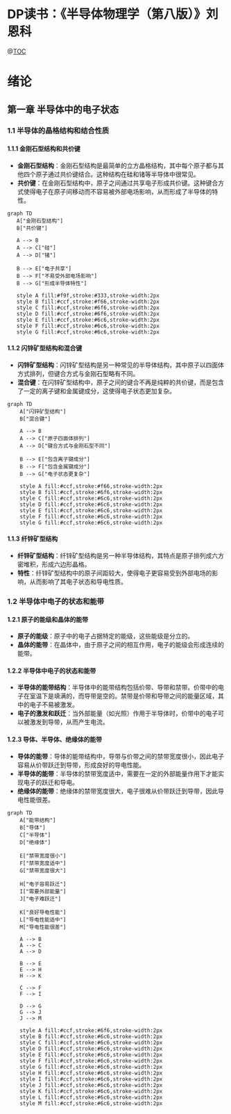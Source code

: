 # DP读书：《半导体物理学（第八版）》刘恩科

@[TOC](3min速通半导体物理之绪论)

# 绪论
## 第一章 半导体中的电子状态

### 1.1 半导体的晶格结构和结合性质

#### 1.1.1 金刚石型结构和共价键

* **金刚石型结构**：金刚石型结构是最简单的立方晶格结构，其中每个原子都与其他四个原子通过共价键结合。这种结构在硅和锗等半导体中很常见。
* **共价键**：在金刚石型结构中，原子之间通过共享电子形成共价键。这种键合方式使得电子在原子间移动而不容易被外部电场影响，从而形成了半导体的特性。


 ```mermaid 
graph TD  
    A["金刚石型结构"]  
    B["共价键"]  
  
    A --> B  
    A --> C["硅"]  
    A --> D["锗"]  
  
    B --> E["电子共享"]  
    B --> F["不易受外部电场影响"]  
    B --> G["形成半导体特性"]  
  
    style A fill:#f9f,stroke:#333,stroke-width:2px  
    style B fill:#ccf,stroke:#f66,stroke-width:2px  
    style C fill:#ccf,stroke:#6f6,stroke-width:2px  
    style D fill:#ccf,stroke:#6f6,stroke-width:2px  
    style E fill:#ccf,stroke:#6c6,stroke-width:2px  
    style F fill:#ccf,stroke:#6c6,stroke-width:2px  
    style G fill:#ccf,stroke:#6c6,stroke-width:2px
  ```



#### 1.1.2 闪锌矿型结构和混合键

* **闪锌矿型结构**：闪锌矿型结构是另一种常见的半导体结构，其中原子以四面体方式排列，但键合方式与金刚石型略有不同。
* **混合键**：在闪锌矿型结构中，原子之间的键合不再是纯粹的共价键，而是包含了一定的离子键和金属键成分，这使得电子状态更加复杂。


```mermaid 
graph TD  
    A["闪锌矿型结构"]  
    B["混合键"]  
  
    A --> B  
    A --> C["原子四面体排列"]  
    A --> D["键合方式与金刚石型不同"]  
  
    B --> E["包含离子键成分"]  
    B --> F["包含金属键成分"]  
    B --> G["电子状态更复杂"]  
  
    style A fill:#ccf,stroke:#f66,stroke-width:2px  
    style B fill:#ccf,stroke:#6f6,stroke-width:2px  
    style C fill:#ccf,stroke:#6c6,stroke-width:2px  
    style D fill:#ccf,stroke:#6c6,stroke-width:2px  
    style E fill:#ccf,stroke:#6c6,stroke-width:2px  
    style F fill:#ccf,stroke:#6c6,stroke-width:2px  
    style G fill:#ccf,stroke:#6c6,stroke-width:2px
  ```
  
#### 1.1.3 纤锌矿型结构

* **纤锌矿型结构**：纤锌矿型结构是另一种半导体结构，其特点是原子排列成六方密堆积，形成六边形晶格。
* **特性**：纤锌矿型结构中的原子间距较大，使得电子更容易受到外部电场的影响，从而影响了其电子状态和导电性质。

### 1.2 半导体中电子的状态和能带

#### 1.2.1 原子的能级和晶体的能带

* **原子的能级**：原子中的电子占据特定的能级，这些能级是分立的。
* **晶体的能带**：在晶体中，由于原子之间的相互作用，电子的能级会形成连续的能带。

#### 1.2.2 半导体中电子的状态和能带

* **半导体的能带结构**：半导体中的能带结构包括价带、导带和禁带。价带中的电子在室温下是填满的，而导带是空的。禁带是价带和导带之间的能量区域，其中的电子不易被激发。
* **电子的激发和跃迁**：当外部能量（如光照）作用于半导体时，价带中的电子可以被激发到导带，从而产生电流。

#### 1.2.3 导体、半导体、绝缘体的能带

* **导体的能带**：导体的能带结构中，导带与价带之间的禁带宽度很小，因此电子容易从价带跃迁到导带，形成良好的导电性能。
* **半导体的能带**：半导体的禁带宽度适中，需要在一定的外部能量作用下才能实现电子的跃迁和导电。
* **绝缘体的能带**：绝缘体的禁带宽度很大，电子很难从价带跃迁到导带，因此导电性能很差。
```mermaid 
graph TD  
    A["能带结构"]  
    B["导体"]  
    C["半导体"]  
    D["绝缘体"]  
  
    E["禁带宽度很小"]  
    F["禁带宽度适中"]  
    G["禁带宽度很大"]  
  
    H["电子容易跃迁"]  
    I["需要外部能量"]  
    J["电子难跃迁"]  
  
    K["良好导电性能"]  
    L["导电性能适中"]  
    M["导电性能很差"]  
  
    A --> B  
    A --> C  
    A --> D  
  
    B --> E  
    E --> H  
    H --> K  
  
    C --> F  
    F --> I  
  
    D --> G  
    G --> J  
    J --> M  
  
    style A fill:#ccf,stroke:#6f6,stroke-width:2px  
    style B fill:#ccf,stroke:#6c6,stroke-width:2px  
    style C fill:#ccf,stroke:#6c6,stroke-width:2px  
    style D fill:#ccf,stroke:#6c6,stroke-width:2px  
    style E fill:#ccf,stroke:#6c6,stroke-width:2px  
    style F fill:#ccf,stroke:#6c6,stroke-width:2px  
    style G fill:#ccf,stroke:#6c6,stroke-width:2px  
    style H fill:#ccf,stroke:#6c6,stroke-width:2px  
    style I fill:#ccf,stroke:#6c6,stroke-width:2px  
    style J fill:#ccf,stroke:#6c6,stroke-width:2px  
    style K fill:#ccf,stroke:#6c6,stroke-width:2px  
    style L fill:#ccf,stroke:#6c6,stroke-width:2px  
    style M fill:#ccf,stroke:#6c6,stroke-width:2px
  ```
  